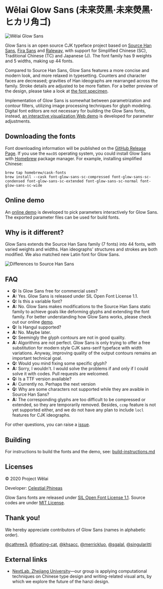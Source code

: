 # Wêlai Glow Sans (未来荧黑·未來熒黑·ヒカリ角ゴ)

![Wêlai Glow Sans](../tests/glow.png)

Glow Sans is an open source CJK typeface project based on [Source Han Sans](https://github.com/adobe-fonts/source-han-sans), [Fira Sans](https://github.com/mozilla/Fira) and [Raleway](https://github.com/impallari/Raleway), with support for Simplified Chinese (SC), Traditional Chinese (TC) and Japanese (J). The font family has 9 weights and 5 widths, making up 44 fonts.

Compared to Source Han Sans, Glow Sans features a more concise and modern look, and more relaxed in typesetting. Counters and character faces are decreased; gravities of Han ideographs are rearranged across the family. Stroke details are adjusted to be more flatten. For a better preview of the design, please take a look at [the font specimen](../tests/family-specimen.pdf).

Implementation of Glow Sans is somewhat between parametrization and contour filters, utilizing image processing techniques for glyph modeling. Digital font editors are not necessary for building the Glow Sans fonts, instead, [an interactive visualization Web demo](https://welai.github.io/glow-sans) is developed for parameter adjustments.

## Downloading the fonts

Font downloading information will be published on the [GitHub Release Page](https://github.com/welai/glow-sans/releases). If you use the `macOS` operating system,
you could install Glow Sans with [Homebrew](https://brew.sh/) package manager. For example, installing simplified Chinese:

```shell
brew tap homebrew/cask-fonts
brew install --cask font-glow-sans-sc-compressed font-glow-sans-sc-condensed font-glow-sans-sc-extended font-glow-sans-sc-normal font-glow-sans-sc-wide
```

## Online demo

An [online demo](https://welai.github.io/glow-sans) is developed to pick parameters interactively for Glow Sans. The exported parameter files can be used for build fonts.

## Why is it different?

Glow Sans extends the Source Han Sans family (7 fonts) into 44 fonts, with varied weights and widths. Han ideographs' structures and strokes are both modified. We also matched new Latin font for Glow Sans.

![Differences to Source Han Sans](../tests/diff.png)

## FAQ

* **Q:** Is Glow Sans free for commercial uses?
* **A:** Yes. Glow Sans is released under SIL Open Font License 1.1.
* **Q:** Is this a variable font?
* **A:** No. Glow Sans makes modifications to the Source Han Sans static family to achieve goals like deforming glyphs and extending the font family. For better understanding how Glow Sans works, please check out our online [demo](https://welai.github.io/glow-sans).
* **Q:** Is Hangul supported?
* **A:** No. Maybe later.
* **Q:** Seemingly the glyph contours are not in good quality.
* **A:** Algorithms are not perfect. Glow Sans is only trying to offer a free substitution for modern style CJK sans-serif typeface with width variations. Anyway, improving quality of the output contours remains an important technical goal.
* **Q:** Would you mind fixing some specific glyph?
* **A:** Sorry, I wouldn't. I would solve the problems if and only if I could solve it with codes. Pull requests are welcomed.
* **Q:** Is a TTF version available?
* **A:** Currently no. Perhaps the next version
* **Q:** Why are some characters not supported while they are avaible in Source Han Sans?
* **A:** The corresponding glyphs are too difficult to be compressed or extended, so they are temporarily removed. Besides, `ccmp` feature is not yet supported either, and we do not have any plan to include `locl` features for CJK ideographs.

For other questions, you can raise a [issue](https://github.com/welai/glow-sans/issues).

## Building

For instructions to build the fonts and the demo, see: [build-instructions.md](build-instructions.md)

## Licenses

© 2020 Project Wêlai

Developer: [Celestial Phineas](https://github.com/celestialphineas)

Glow Sans fonts are released under [SIL Open Font License 1.1](../OFL.txt). Source codes are under [MIT License](../LICENSE).

## Thank you!

We hereby appreciate contributors of Glow Sans (names in alphabetic order).

[@cathree3](https://github.com/cathree3), [@floating-cat](https://github.com/floating-cat), [@khsacc](https://github.com/khsacc), [@merrickluo](https://github.com/merrickluo), [@sgalal](https://github.com/sgalal), [@singularitti](https://github.com/singularitti)

## External links

* [NextLab, Zhejiang University](http://www.next.zju.edu.cn)—our group is applying computational techniques on Chinese type design and writing-related visual arts, by which we explore the future of the hanzi design.
